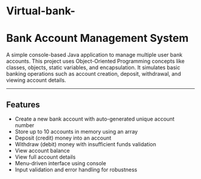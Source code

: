 # Virtual-bank-
#  Bank Account Management System

A simple console-based Java application to manage multiple user bank accounts. This project uses Object-Oriented Programming concepts like classes, objects, static variables, and encapsulation. It simulates basic banking operations such as account creation, deposit, withdrawal, and viewing account details.

---

##  Features

- Create a new bank account with auto-generated unique account number
- Store up to 10 accounts in memory using an array
- Deposit (credit) money into an account
- Withdraw (debit) money with insufficient funds validation
- View account balance
- View full account details
- Menu-driven interface using console
- Input validation and error handling for robustness
